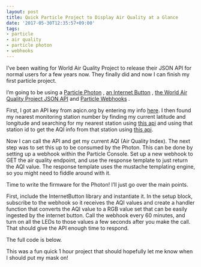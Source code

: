 ```yaml
---
layout: post
title: Quick Particle Project to Display Air Quality at a Glance
date: '2017-05-30T12:35:57+09:00'
tags:
- particle
- air quality
- particle photon
- webhooks
---
```


I’ve been waiting for World Air Quality Project to release their JSON API for normal users for a few years now. They finally did and now I can finish my first particle project.

I’m going to be using a [Particle Photon](https://www.particle.io/products/hardware/photon-wifi-dev-kit) , [an Internet Button](https://www.particle.io/products/hardware/internet-button) , [the World Air Quality Project JSON API](http://aqicn.org/json-api/demo/) and [Particle Webhooks](https://docs.particle.io/guide/tools-and-features/webhooks/) .

First, I got an API key from aqicn.org by entering my info [here](http://aqicn.org/data-platform/token/#/). I then found my nearest monitoring station number by finding my current latitude and longitude and searching for my nearest station using [this api](http://aqicn.org/json-api/doc/#api-Geolocalized_Feed-GetGeolocFeed) and using that station id to get the AQI info from that station using [this api](http://aqicn.org/json-api/doc/#api-City_Feed-GetCityFeed).

Now I can call the API and get my current AQI (Air Quality Index). The next step was to set this up to be consumed by the Photon. This can be done by setting up a webhook within the Particle Console. Set up a new webhook to GET the air quality endpoint, and use the response template to just return the AQI value. The response template uses the mustache templating engine, so you might need to fiddle around with it.

Time to write the firmware for the Photon! I’ll just go over the main points.

First, include the InternetButton library and instantiate it. In the setup block, subscribe to the webhook so it receives the AQI values and create a handler function that converts the AQI value to a RGB value set that can be easily ingested by the internet button. Call the webhook every 60 minutes, and turn on all the LEDs to those values a few seconds after you make the call. That should give the API enough time to respond.

The full code is below.

<script src=“https://gist.github.com/jinpark/83f30d36fce5c1d0da4ae90f33ea269a.js”></script>

This was a fun quick 1 hour project that should hopefully let me know when I should put my mask on!

